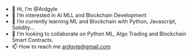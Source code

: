 - 👋 Hi, I’m @Ardgyle
- 👀 I’m interested in Ai MLL and Blockchain Development 
- 🌱 I’m currently learning ML and Blockchain with Python, Javascript, Solidity...
- 💞️ I’m looking to collaborate on Python ML, Algo Trading and Blockchain Smart Contracts.
- 📫 How to reach me ardgyle@gmail.com


<!---
Ardgyle/Ardgyle is a ✨ special ✨ repository because its `README.md` (this file) appears on your GitHub profile.
You can click the Preview link to take a look at your changes.
--->
